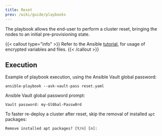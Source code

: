 ```yaml
---
title: Reset
prev: /wiki/guide/playbooks
---
```


The playbook allows the end-user to perform a cluster reset, bringing the nodes to an initial pre-provisioning state.

<!--more-->

{{< callout type="info" >}}
  Refer to the Ansible [tutorial](/k3s-cluster/tutorials/handbook/ansible), for usage of encrypted variables and files.
{{< /callout >}}

## Execution

Example of playbook execution, using the Ansible Vault global password:

```shell
ansible-playbook --ask-vault-pass reset.yaml
```

Ansible Vault global password prompt:

```shell
Vault password: my-Gl0bal-Passw0rd
```

To faster re-deploy a cluster after reset, skip the removal of installed `apt` packages:

```shell
Remove installed apt packages? [Y/n] [n]:
```
